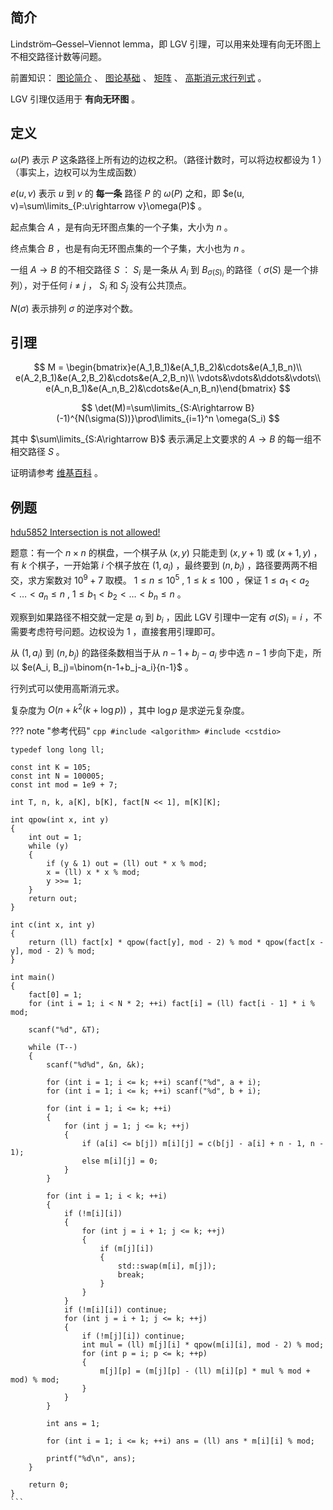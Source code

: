 ## 简介

Lindström–Gessel–Viennot lemma，即 LGV 引理，可以用来处理有向无环图上不相交路径计数等问题。

前置知识： [图论简介](./index.md) 、 [图论基础](./basic.md) 、 [矩阵](../math/matrix.md) 、 [高斯消元求行列式](../math/gauss.md) 。

LGV 引理仅适用于 **有向无环图** 。

## 定义

 $\omega(P)$ 表示 $P$ 这条路径上所有边的边权之积。（路径计数时，可以将边权都设为 $1$ ）（事实上，边权可以为生成函数）

 $e(u, v)$ 表示 $u$ 到 $v$ 的 **每一条** 路径 $P$ 的 $\omega(P)$ 之和，即 $e(u, v)=\sum\limits_{P:u\rightarrow v}\omega(P)$ 。

起点集合 $A$ ，是有向无环图点集的一个子集，大小为 $n$ 。

终点集合 $B$ ，也是有向无环图点集的一个子集，大小也为 $n$ 。

一组 $A\rightarrow B$ 的不相交路径 $S$ ： $S_i$ 是一条从 $A_i$ 到 $B_{\sigma(S)_i}$ 的路径（ $\sigma(S)$ 是一个排列），对于任何 $i\ne j$ ， $S_i$ 和 $S_j$ 没有公共顶点。

 $N(\sigma)$ 表示排列 $\sigma$ 的逆序对个数。

## 引理

$$
M = \begin{bmatrix}e(A_1,B_1)&e(A_1,B_2)&\cdots&e(A_1,B_n)\\
e(A_2,B_1)&e(A_2,B_2)&\cdots&e(A_2,B_n)\\
\vdots&\vdots&\ddots&\vdots\\
e(A_n,B_1)&e(A_n,B_2)&\cdots&e(A_n,B_n)\end{bmatrix}
$$

$$
\det(M)=\sum\limits_{S:A\rightarrow B}(-1)^{N(\sigma(S))}\prod\limits_{i=1}^n \omega(S_i)
$$

其中 $\sum\limits_{S:A\rightarrow B}$ 表示满足上文要求的 $A\rightarrow B$ 的每一组不相交路径 $S$ 。

证明请参考 [维基百科](https://en.wikipedia.org/wiki/Lindström–Gessel–Viennot_lemma) 。

## 例题

 [hdu5852 Intersection is not allowed!](http://acm.hdu.edu.cn/showproblem.php?pid=5852) 

题意：有一个 $n\times n$ 的棋盘，一个棋子从 $(x, y)$ 只能走到 $(x, y+1)$ 或 $(x + 1, y)$ ，有 $k$ 个棋子，一开始第 $i$ 个棋子放在 $(1, a_i)$ ，最终要到 $(n, b_i)$ ，路径要两两不相交，求方案数对 $10^9+7$ 取模。 $1\le n\le 10^5$ , $1\le k\le 100$ ，保证 $1\le a_1<a_2<\dots<a_n\le n$ , $1\le b_1<b_2<\dots<b_n\le n$ 。

观察到如果路径不相交就一定是 $a_i$ 到 $b_i$ ，因此 LGV 引理中一定有 $\sigma(S)_i=i$ ，不需要考虑符号问题。边权设为 $1$ ，直接套用引理即可。

从 $(1, a_i)$ 到 $(n, b_j)$ 的路径条数相当于从 $n-1+b_j-a_i$ 步中选 $n-1$ 步向下走，所以 $e(A_i, B_j)=\binom{n-1+b_j-a_i}{n-1}$ 。

行列式可以使用高斯消元求。

复杂度为 $O(n+k^2(k + \log p))$ ，其中 $\log p$ 是求逆元复杂度。

??? note "参考代码"
    ```cpp
    #include <algorithm>
    #include <cstdio>
    ```

    typedef long long ll;

    const int K = 105;
    const int N = 100005;
    const int mod = 1e9 + 7;

    int T, n, k, a[K], b[K], fact[N << 1], m[K][K];

    int qpow(int x, int y)
    {
    	int out = 1;
    	while (y)
    	{
    		if (y & 1) out = (ll) out * x % mod;
    		x = (ll) x * x % mod;
    		y >>= 1; 
    	}
    	return out;
    }

    int c(int x, int y)
    {
    	return (ll) fact[x] * qpow(fact[y], mod - 2) % mod * qpow(fact[x - y], mod - 2) % mod;
    }

    int main()
    {
    	fact[0] = 1;
    	for (int i = 1; i < N * 2; ++i) fact[i] = (ll) fact[i - 1] * i % mod;
    	
    	scanf("%d", &T);
    	
    	while (T--)
    	{
    		scanf("%d%d", &n, &k);
    		
    		for (int i = 1; i <= k; ++i) scanf("%d", a + i);
    		for (int i = 1; i <= k; ++i) scanf("%d", b + i);
    		
    		for (int i = 1; i <= k; ++i)
    		{
    			for (int j = 1; j <= k; ++j)
    			{
    				if (a[i] <= b[j]) m[i][j] = c(b[j] - a[i] + n - 1, n - 1);
    				else m[i][j] = 0;
    			}
    		}
    		
    		for (int i = 1; i < k; ++i)
    		{
    			if (!m[i][i])
    			{
    				for (int j = i + 1; j <= k; ++j)
    				{
    					if (m[j][i])
    					{
    						std::swap(m[i], m[j]);
    						break;
    					}
    				}
    			}
    			if (!m[i][i]) continue;
    			for (int j = i + 1; j <= k; ++j)
    			{
    				if (!m[j][i]) continue;
    				int mul = (ll) m[j][i] * qpow(m[i][i], mod - 2) % mod; 
    				for (int p = i; p <= k; ++p)
    				{
    					m[j][p] = (m[j][p] - (ll) m[i][p] * mul % mod + mod) % mod;
    				}
    			}
    		}
    		
    		int ans = 1;
    		
    		for (int i = 1; i <= k; ++i) ans = (ll) ans * m[i][i] % mod;
    		
    		printf("%d\n", ans);
    	}
    	
    	return 0;
    }
    ```
